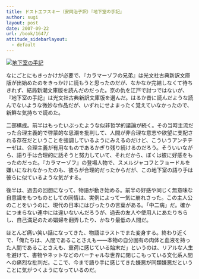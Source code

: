 ```yaml
---
title: ドストエフスキー（安岡治子訳）『地下室の手記』
author: sugi
layout: post
date: 2007-09-22
url: /book/1647/
attitude_sidebarlayout:
  - default
---
```

<a href="http://www.amazon.co.jp/exec/obidos/ASIN/4334751296/chezsugi-22/ref=nosim/" name="amazletlink" target="_blank"><img src="http://i2.wp.com/ec2.images-amazon.com/images/I/41gjG9RlrqL.SL160.jpg?w=660" alt="地下室の手記" class="alignleft" data-recalc-dims="1" /></a>

なにごとにもきっかけが必要で、『カラマーゾフの兄弟』は光文社古典新訳文庫版が出始めたのをきっかけに読もうと思ったのだが、なかなか完結しなくて待ちきれず、結局新潮文庫版を読んだのだった。京の仇を江戸で討つではないが、『地下室の手記』は光文社古典新訳文庫版を選んだ。はるか昔に読んだような読んでないような微妙な作品だが、いずれにせよまったく覚えていなかったので、新鮮な気持ちで読めた。

二部構成。前半はもったいぶったような似非哲学的議論が続く。その当時主流だった合理主義的で啓蒙的な思潮を批判して、人間が非合理な意志や欲望に支配される存在だということを強調しているようにみえるのだけど、こういうアンチテーゼは、合理主義が有用なものであるかぎり残り続けるのだろう。そういいながら、語り手は合理的に話そうと努力していて、それだから、ぼくは彼に好感をもったのだった。『カラマーゾフ』の登場人物で、スメルジャコフとフョードルを嫌いになれなかったのも、彼らが合理的だったからだが、この地下室の語り手は彼らに似ているような気がする。

後半は、過去の回想になって、物語が動き始める。前半の好感や同じく無意味な自意識をもつものとしての同情は、実例によって一気に崩れさった。この主人公のことをいうのに、現代の日本にはぴったりの言葉がある。「中二病」だ。確かにつまらない連中には違いないんだろうが、過去の友人や使用人にあたりちらし、自己満足のため娼婦を翻弄したり、かなり最低の人間だ。

ほとんど痛い笑い話になってきた、物語はラストでまた変身する。終わり近くで、「俺たちは、人間であることさえも――本物の自分固有の肉体と血液を持った人間であることさえも、重荷に感じている始末だ」というのは、リアルな人生を避けて、書物やネットなどのバーチャルな世界に閉じこもっている文化系人間への痛烈な批判だ。ここで、今まで語り手に感じてきた嫌悪が同類嫌悪だということに気がつくようになっているのだ。

